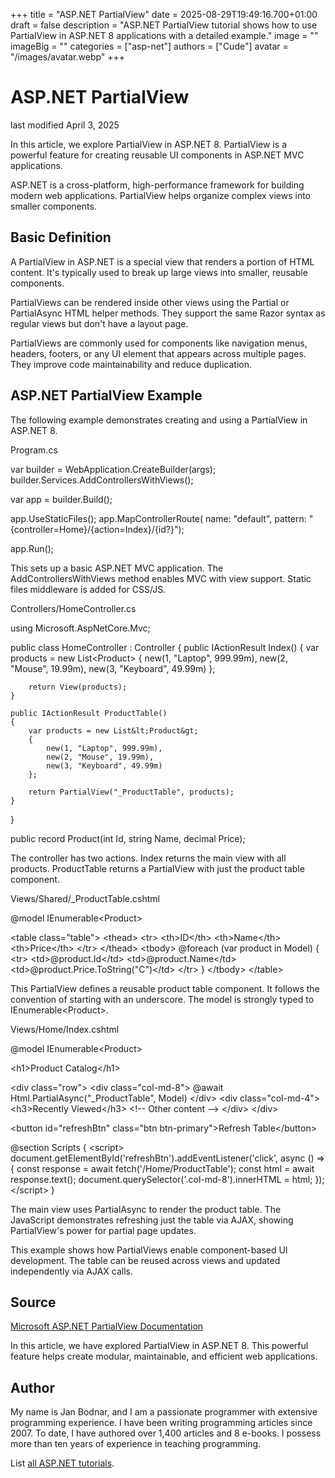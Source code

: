+++
title = "ASP.NET PartialView"
date = 2025-08-29T19:49:16.700+01:00
draft = false
description = "ASP.NET PartialView tutorial shows how to use PartialView in ASP.NET 8 applications with a detailed example."
image = ""
imageBig = ""
categories = ["asp-net"]
authors = ["Cude"]
avatar = "/images/avatar.webp"
+++

# ASP.NET PartialView

last modified April 3, 2025

In this article, we explore PartialView in ASP.NET 8. PartialView is a powerful
feature for creating reusable UI components in ASP.NET MVC applications.

ASP.NET is a cross-platform, high-performance framework for building modern web
applications. PartialView helps organize complex views into smaller components.

## Basic Definition

A PartialView in ASP.NET is a special view that renders a portion of HTML content.
It's typically used to break up large views into smaller, reusable components.

PartialViews can be rendered inside other views using the Partial or
PartialAsync HTML helper methods. They support the same Razor syntax
as regular views but don't have a layout page.

PartialViews are commonly used for components like navigation menus, headers,
footers, or any UI element that appears across multiple pages. They improve
code maintainability and reduce duplication.

## ASP.NET PartialView Example

The following example demonstrates creating and using a PartialView in ASP.NET 8.

Program.cs
  

var builder = WebApplication.CreateBuilder(args);
builder.Services.AddControllersWithViews();

var app = builder.Build();

app.UseStaticFiles();
app.MapControllerRoute(
    name: "default",
    pattern: "{controller=Home}/{action=Index}/{id?}");

app.Run();

This sets up a basic ASP.NET MVC application. The AddControllersWithViews
method enables MVC with view support. Static files middleware is added for CSS/JS.

Controllers/HomeController.cs
  

using Microsoft.AspNetCore.Mvc;

public class HomeController : Controller
{
    public IActionResult Index()
    {
        var products = new List&lt;Product&gt;
        {
            new(1, "Laptop", 999.99m),
            new(2, "Mouse", 19.99m),
            new(3, "Keyboard", 49.99m)
        };
        
        return View(products);
    }

    public IActionResult ProductTable()
    {
        var products = new List&lt;Product&gt;
        {
            new(1, "Laptop", 999.99m),
            new(2, "Mouse", 19.99m),
            new(3, "Keyboard", 49.99m)
        };
        
        return PartialView("_ProductTable", products);
    }
}

public record Product(int Id, string Name, decimal Price);

The controller has two actions. Index returns the main view with all
products. ProductTable returns a PartialView with just the product
table component.

Views/Shared/_ProductTable.cshtml
  

@model IEnumerable&lt;Product&gt;

&lt;table class="table"&gt;
    &lt;thead&gt;
        &lt;tr&gt;
            &lt;th&gt;ID&lt;/th&gt;
            &lt;th&gt;Name&lt;/th&gt;
            &lt;th&gt;Price&lt;/th&gt;
        &lt;/tr&gt;
    &lt;/thead&gt;
    &lt;tbody&gt;
        @foreach (var product in Model)
        {
            &lt;tr&gt;
                &lt;td&gt;@product.Id&lt;/td&gt;
                &lt;td&gt;@product.Name&lt;/td&gt;
                &lt;td&gt;@product.Price.ToString("C")&lt;/td&gt;
            &lt;/tr&gt;
        }
    &lt;/tbody&gt;
&lt;/table&gt;

This PartialView defines a reusable product table component. It follows the
convention of starting with an underscore. The model is strongly typed to
IEnumerable&lt;Product&gt;.

Views/Home/Index.cshtml
  

@model IEnumerable&lt;Product&gt;

&lt;h1&gt;Product Catalog&lt;/h1&gt;

&lt;div class="row"&gt;
    &lt;div class="col-md-8"&gt;
        @await Html.PartialAsync("_ProductTable", Model)
    &lt;/div&gt;
    &lt;div class="col-md-4"&gt;
        &lt;h3&gt;Recently Viewed&lt;/h3&gt;
        &lt;!-- Other content --&gt;
    &lt;/div&gt;
&lt;/div&gt;

&lt;button id="refreshBtn" class="btn btn-primary"&gt;Refresh Table&lt;/button&gt;

@section Scripts {
    &lt;script&gt;
        document.getElementById('refreshBtn').addEventListener('click', async () =&gt; {
            const response = await fetch('/Home/ProductTable');
            const html = await response.text();
            document.querySelector('.col-md-8').innerHTML = html;
        });
    &lt;/script&gt;
}

The main view uses PartialAsync to render the product table. The
JavaScript demonstrates refreshing just the table via AJAX, showing PartialView's
power for partial page updates.

This example shows how PartialViews enable component-based UI development. The
table can be reused across views and updated independently via AJAX calls.

## Source

[Microsoft ASP.NET PartialView Documentation](https://learn.microsoft.com/en-us/aspnet/core/mvc/views/partial?view=aspnetcore-8.0)

In this article, we have explored PartialView in ASP.NET 8. This powerful
feature helps create modular, maintainable, and efficient web applications.

## Author

My name is Jan Bodnar, and I am a passionate programmer with extensive
programming experience. I have been writing programming articles since 2007.
To date, I have authored over 1,400 articles and 8 e-books. I possess more
than ten years of experience in teaching programming.

List [all ASP.NET tutorials](/all/#asp-net).